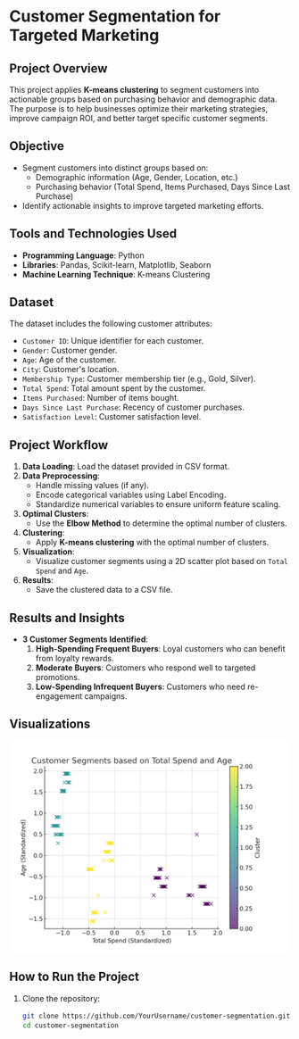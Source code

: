 # Customer Segmentation for Targeted Marketing

## Project Overview
This project applies **K-means clustering** to segment customers into actionable groups based on purchasing behavior and demographic data. The purpose is to help businesses optimize their marketing strategies, improve campaign ROI, and better target specific customer segments.

## Objective
- Segment customers into distinct groups based on:
  - Demographic information (Age, Gender, Location, etc.)
  - Purchasing behavior (Total Spend, Items Purchased, Days Since Last Purchase)
- Identify actionable insights to improve targeted marketing efforts.

## Tools and Technologies Used
- **Programming Language**: Python
- **Libraries**: Pandas, Scikit-learn, Matplotlib, Seaborn
- **Machine Learning Technique**: K-means Clustering

## Dataset
The dataset includes the following customer attributes:
- `Customer ID`: Unique identifier for each customer.
- `Gender`: Customer gender.
- `Age`: Age of the customer.
- `City`: Customer's location.
- `Membership Type`: Customer membership tier (e.g., Gold, Silver).
- `Total Spend`: Total amount spent by the customer.
- `Items Purchased`: Number of items bought.
- `Days Since Last Purchase`: Recency of customer purchases.
- `Satisfaction Level`: Customer satisfaction level.

## Project Workflow
1. **Data Loading**: Load the dataset provided in CSV format.
2. **Data Preprocessing**:
   - Handle missing values (if any).
   - Encode categorical variables using Label Encoding.
   - Standardize numerical variables to ensure uniform feature scaling.
3. **Optimal Clusters**:
   - Use the **Elbow Method** to determine the optimal number of clusters.
4. **Clustering**:
   - Apply **K-means clustering** with the optimal number of clusters.
5. **Visualization**:
   - Visualize customer segments using a 2D scatter plot based on `Total Spend` and `Age`.
6. **Results**:
   - Save the clustered data to a CSV file.

## Results and Insights
- **3 Customer Segments Identified**:
   1. **High-Spending Frequent Buyers**: Loyal customers who can benefit from loyalty rewards.
   2. **Moderate Buyers**: Customers who respond well to targeted promotions.
   3. **Low-Spending Infrequent Buyers**: Customers who need re-engagement campaigns.

## Visualizations
![Customer Clusters](customer_clusters.png)


## How to Run the Project
1. Clone the repository:
   ```bash
   git clone https://github.com/YourUsername/customer-segmentation.git
   cd customer-segmentation
